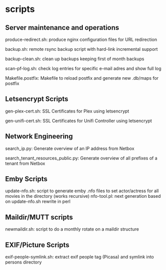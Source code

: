 # scripts

## Server maintenance and operations
produce-redirect.sh: produce nginx configuration files for URL redirection

backup.sh: remote rsync backup script with hard-link incremental support

backup-clean.sh: clean up backups keeping first of month backups

scan-pf-log.sh: check log entries for specific e-mail adres and show full log

Makefile.postfix: Makefile to reload postfix and generate new .db/maps for postfix

## Letsencrypt Scripts

gen-plex-cert.sh: SSL Certificates for Plex using letsencrypt

gen-unifi-cert.sh: SSL Certificates for Unifi Controller using letsencrypt

## Network Engineering

search_ip.py: Generate overview of an IP address from Netbox

search_tenant_resources_public.py: Generate overview of all prefixes of a tenant from Netbox

## Emby Scripts

update-nfo.sh: script to generate emby .nfo files to set actor/actress for all movies in the directory (works recursive)
nfo-tool.pl: next generation based on update-nfo.sh rewrite in perl

## Maildir/MUTT scripts

newmaildir.sh: script to do a monthly rotate on a maildir structure

## EXIF/Picture Scripts

exif-people-symlink.sh: extract exif people tag (Picasa) and symlink into persons directory

